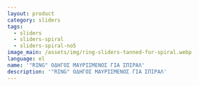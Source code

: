 ```yaml
---
layout: product
category: sliders
tags:
  - sliders
  - sliders-spiral
  - sliders-spiral-no5
image_main: /assets/img/ring-sliders-tanned-for-spiral.webp
language: el
name: '"RING" ΟΔΗΓΟΣ ΜΑΥΡΙΣΜΕΝΟΣ ΓΙΑ ΣΠΙΡΑΛ'
description: '"RING" ΟΔΗΓΟΣ ΜΑΥΡΙΣΜΕΝΟΣ ΓΙΑ ΣΠΙΡΑΛ'
---
```


